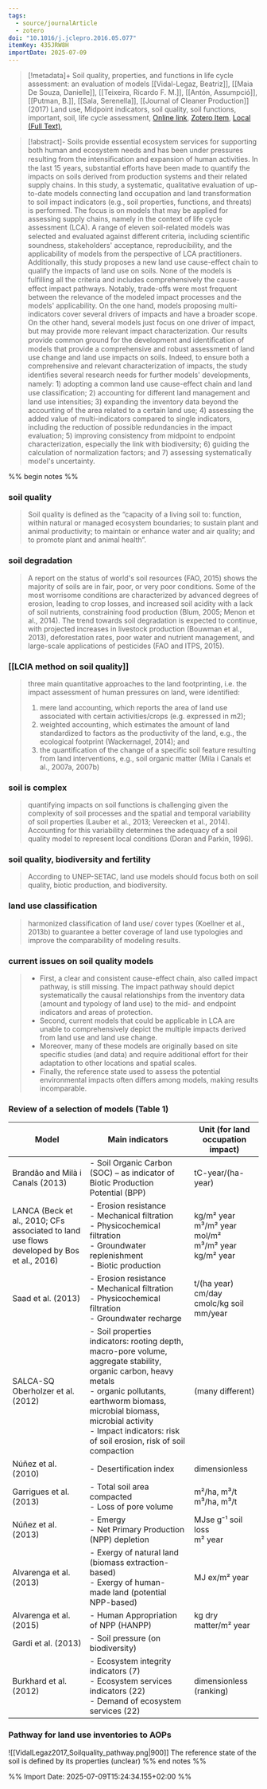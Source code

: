 ```yaml
---
tags:
  - source/journalArticle
  - zotero
doi: "10.1016/j.jclepro.2016.05.077"
itemKey: 435JRW8H
importDate: 2025-07-09
---
```

>[!metadata]+
> Soil quality, properties, and functions in life cycle assessment: an evaluation of models
> [[Vidal-Legaz, Beatriz]], [[Maia De Souza, Danielle]], [[Teixeira, Ricardo F. M.]], [[Antón, Assumpció]], [[Putman, B.]], [[Sala, Serenella]], 
> [[Journal of Cleaner Production]] (2017)
> Land use, Midpoint indicators, soil quality, soil functions, important, soil, life cycle assessment, 
> [Online link](https://linkinghub.elsevier.com/retrieve/pii/S0959652616305418), [Zotero Item](zotero://select/library/items/435JRW8H), [Local (Full Text)](file://C:/Users/aburg/Documents/references/zotero/storage/347KMHJL/VidalLegaz2017_Soilquality.pdf), 

>[!abstract]-
>Soils provide essential ecosystem services for supporting both human and ecosystem needs and has been under pressures resulting from the intensiﬁcation and expansion of human activities. In the last 15 years, substantial efforts have been made to quantify the impacts on soils derived from production systems and their related supply chains. In this study, a systematic, qualitative evaluation of up-to-date models connecting land occupation and land transformation to soil impact indicators (e.g., soil properties, functions, and threats) is performed. The focus is on models that may be applied for assessing supply chains, namely in the context of life cycle assessment (LCA). A range of eleven soil-related models was selected and evaluated against different criteria, including scientiﬁc soundness, stakeholders' acceptance, reproducibility, and the applicability of models from the perspective of LCA practitioners. Additionally, this study proposes a new land use cause-effect chain to qualify the impacts of land use on soils. None of the models is fulﬁlling all the criteria and includes comprehensively the cause-effect impact pathways. Notably, trade-offs were most frequent between the relevance of the modeled impact processes and the models' applicability. On the one hand, models proposing multi-indicators cover several drivers of impacts and have a broader scope. On the other hand, several models just focus on one driver of impact, but may provide more relevant impact characterization. Our results provide common ground for the development and identiﬁcation of models that provide a comprehensive and robust assessment of land use change and land use impacts on soils. Indeed, to ensure both a comprehensive and relevant characterization of impacts, the study identiﬁes several research needs for further models' developments, namely: 1) adopting a common land use cause-effect chain and land use classiﬁcation; 2) accounting for different land management and land use intensities; 3) expanding the inventory data beyond the accounting of the area related to a certain land use; 4) assessing the added value of multi-indicators compared to single indicators, including the reduction of possible redundancies in the impact evaluation; 5) improving consistency from midpoint to endpoint characterization, especially the link with biodiversity; 6) guiding the calculation of normalization factors; and 7) assessing systematically model's uncertainty.

%% begin notes %%
### soil quality
> Soil quality is defined as the “capacity of a living soil to: function,  within natural or managed ecosystem boundaries; to sustain plant and animal productivity; to maintain or enhance water and air quality; and to promote plant and animal health”.
### soil degradation
> A report on the status of world's soil resources (FAO, 2015) shows the majority of soils are in fair, poor, or very poor conditions. Some of the most worrisome conditions are characterized by advanced degrees of erosion, leading to crop losses, and increased soil acidity with a lack of soil nutrients, constraining food production (Blum, 2005; Menon et al., 2014).
> The trend towards soil degradation is expected to continue, with projected increases in livestock production (Bouwman et al., 2013), deforestation rates, poor water and nutrient management, and large-scale applications of pesticides (FAO and ITPS, 2015).

### [[LCIA method on soil quality]]
> three main quantitative approaches to the land footprinting, i.e. the impact assessment of human pressures on land, were identified: 
> 1) mere land accounting, which reports the area of land use associated with certain activities/crops (e.g. expressed in m2); 
> 2) weighted accounting, which estimates the amount of land standardized to factors as the productivity of the land, e.g., the ecological footprint (Wackernagel, 2014); and 
> 3) the quantification of the change of a specific soil feature resulting from land interventions, e.g., soil organic matter (Mila i Canals et al., 2007a, 2007b)
### soil is complex
> quantifying impacts on soil functions is challenging given the complexity of soil processes and the spatial and temporal variability of soil properties (Lauber et al., 2013; Vereecken et al., 2014). Accounting for this variability determines the adequacy of a soil quality model to represent local conditions (Doran and Parkin, 1996).
### soil quality, biodiversity and fertility
> According to UNEP-SETAC, land use models should focus both on soil quality, biotic production, and biodiversity.
### land use classification
> harmonized classification of land use/ cover types (Koellner et al., 2013b) to guarantee a better coverage of land use typologies and improve the comparability of modeling results.

### current issues on soil quality models
> - First, a clear and consistent cause-effect chain, also called impact pathway, is still missing. The impact pathway should depict systematically the causal relationships from the inventory data (amount and typology of land use) to the mid- and endpoint indicators and areas of protection.
> - Second, current models that could be applicable in LCA are unable to comprehensively depict the multiple impacts derived from land use and land use change.
> - Moreover, many of these models are originally based on site specific studies (and data) and require additional effort for their adaptation to other locations and spatial scales.
> - Finally, the reference state used to assess the potential environmental impacts often differs among models, making results incomparable.

### Review of a selection of models (Table 1)

| Model                                                                                     | Main indicators                                                                                                                                                                                                                                                           | Unit (for land occupation impact)                              |
| ----------------------------------------------------------------------------------------- | ------------------------------------------------------------------------------------------------------------------------------------------------------------------------------------------------------------------------------------------------------------------------- | -------------------------------------------------------------- |
| Brandão and Milà i Canals (2013)                                                          | - Soil Organic Carbon (SOC) – as indicator of Biotic Production Potential (BPP)                                                                                                                                                                                           | tC-year/(ha-year)                                              |
| LANCA (Beck et al., 2010; CFs associated to land use flows developed by Bos et al., 2016) | - Erosion resistance<br>- Mechanical filtration<br>- Physicochemical filtration<br> - Groundwater replenishment<br>- Biotic production                                                                                                                                    | kg/m² year<br>m³/m² year<br>mol/m²<br>m³/m² year<br>kg/m² year |
| Saad et al. (2013)                                                                        | - Erosion resistance<br>- Mechanical filtration<br>- Physicochemical filtration<br>- Groundwater recharge                                                                                                                                                                 | t/(ha year)<br>cm/day<br>cmolc/kg soil<br>mm/year              |
| SALCA-SQ<br>Oberholzer et al. (2012)                                                      | - Soil properties indicators: rooting depth, macro-pore volume, aggregate stability, organic carbon, heavy metals<br>- organic pollutants, earthworm biomass, microbial biomass, microbial activity<br>- Impact indicators: risk of soil erosion, risk of soil compaction | (many different)                                               |
| Núñez et al. (2010)                                                                       | - Desertification index                                                                                                                                                                                                                                                   | dimensionless                                                  |
| Garrigues et al. (2013)                                                                   | - Total soil area compacted<br>- Loss of pore volume                                                                                                                                                                                                                      | m²/ha, m³/t<br>m³/ha, m³/t                                     |
| Núñez et al. (2013)                                                                       | - Emergy<br>- Net Primary Production (NPP) depletion                                                                                                                                                                                                                      | MJse g⁻¹ soil loss<br>m² year                                  |
| Alvarenga et al. (2013)                                                                   | - Exergy of natural land (biomass extraction-based)<br>- Exergy of human-made land (potential NPP-based)                                                                                                                                                                  | MJ ex/m² year                                                  |
| Alvarenga et al. (2015)                                                                   | - Human Appropriation of NPP (HANPP)                                                                                                                                                                                                                                      | kg dry matter/m² year                                          |
| Gardi et al. (2013)                                                                       | - Soil pressure (on biodiversity)                                                                                                                                                                                                                                         |                                                                |
| Burkhard et al. (2012)                                                                    | - Ecosystem integrity indicators (7)<br>- Ecosystem services indicators (22)<br>- Demand of ecosystem services (22)                                                                                                                                                       | dimensionless (ranking)                                        |

### Pathway for land use inventories to AOPs
![[VidalLegaz2017_Soilquality_pathway.png|900]]
The reference state of the soil is defined by its properties (unclear)
%% end notes %%

%% Import Date: 2025-07-09T15:24:34.155+02:00 %%
